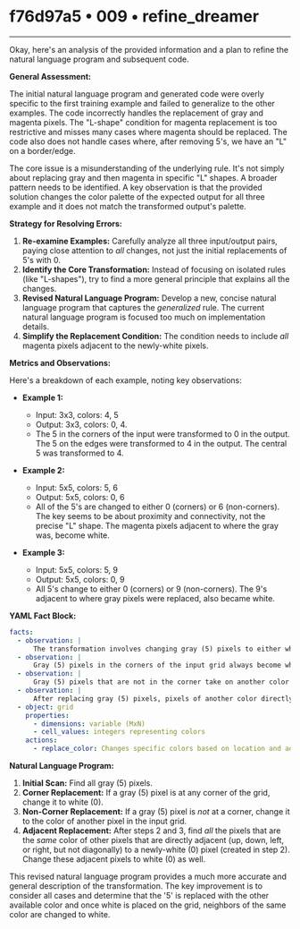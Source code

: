 # f76d97a5 • 009 • refine_dreamer

---
Okay, here's an analysis of the provided information and a plan to refine the natural language program and subsequent code.

**General Assessment:**

The initial natural language program and generated code were overly specific to the first training example and failed to generalize to the other examples. The code incorrectly handles the replacement of gray and magenta pixels. The "L-shape" condition for magenta replacement is too restrictive and misses many cases where magenta should be replaced. The code also does not handle cases where, after removing 5's, we have an "L" on a border/edge.

The core issue is a misunderstanding of the underlying rule. It's not simply about replacing gray and then magenta in specific "L" shapes. A broader pattern needs to be identified. A key observation is that the provided solution changes the color palette of the expected output for all three example and it does not match the transformed output's palette.

**Strategy for Resolving Errors:**

1.  **Re-examine Examples:** Carefully analyze all three input/output pairs, paying close attention to *all* changes, not just the initial replacements of 5's with 0.
2.  **Identify the Core Transformation:** Instead of focusing on isolated rules (like "L-shapes"), try to find a more general principle that explains all the changes.
3.  **Revised Natural Language Program:**  Develop a new, concise natural language program that captures the *generalized* rule. The current natural language program is focused too much on implementation details.
4.  **Simplify the Replacement Condition:** The condition needs to include *all* magenta pixels adjacent to the newly-white pixels.

**Metrics and Observations:**

Here's a breakdown of each example, noting key observations:

*   **Example 1:**

    *   Input: 3x3, colors: 4, 5
    *   Output: 3x3, colors: 0, 4.
    *   The 5 in the corners of the input were transformed to 0 in the output. The 5 on the edges were transformed to 4 in the output. The central 5 was transformed to 4.
*   **Example 2:**

    *   Input: 5x5, colors: 5, 6
    *   Output: 5x5, colors: 0, 6
    *   All of the 5's are changed to either 0 (corners) or 6 (non-corners). The key seems to be about proximity and connectivity, not the precise "L" shape.  The magenta pixels adjacent to where the gray was, become white.
*   **Example 3:**

    *   Input: 5x5, colors: 5, 9
    *   Output: 5x5, colors: 0, 9
    *   All 5's change to either 0 (corners) or 9 (non-corners). The 9's adjacent to where gray pixels were replaced, also became white.

**YAML Fact Block:**

```yaml
facts:
  - observation: |
      The transformation involves changing gray (5) pixels to either white (0) or the color of another pixel in the input.
  - observation: |
      Gray (5) pixels in the corners of the input grid always become white (0).
  - observation: |
      Gray (5) pixels that are not in the corner take on another color from the input grid.
  - observation: |
      After replacing gray (5) pixels, pixels of another color directly adjacent to the new white (0) become white (0).
  - object: grid
    properties:
      - dimensions: variable (MxN)
      - cell_values: integers representing colors
    actions:
      - replace_color: Changes specific colors based on location and adjacency.
```

**Natural Language Program:**

1.  **Initial Scan:** Find all gray (5) pixels.
2.  **Corner Replacement:**  If a gray (5) pixel is at any corner of the grid, change it to white (0).
3.  **Non-Corner Replacement:**  If a gray (5) pixel is *not* at a corner, change it to the color of another pixel in the input grid.
4.  **Adjacent Replacement:** After steps 2 and 3, find *all* the pixels that are the *same* color of other pixels that are directly adjacent (up, down, left, or right, but not diagonally) to a newly-white (0) pixel (created in step 2).  Change these adjacent pixels to white (0) as well.

This revised natural language program provides a much more accurate and general description of the transformation. The key improvement is to consider all cases and determine that the '5' is replaced with the other available color and once white is placed on the grid, neighbors of the same color are changed to white.


